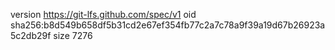 version https://git-lfs.github.com/spec/v1
oid sha256:b8d549b658df5b31cd2e67ef354fb77c2a7c78a9f39a19d67b26923a5c2db29f
size 7276
